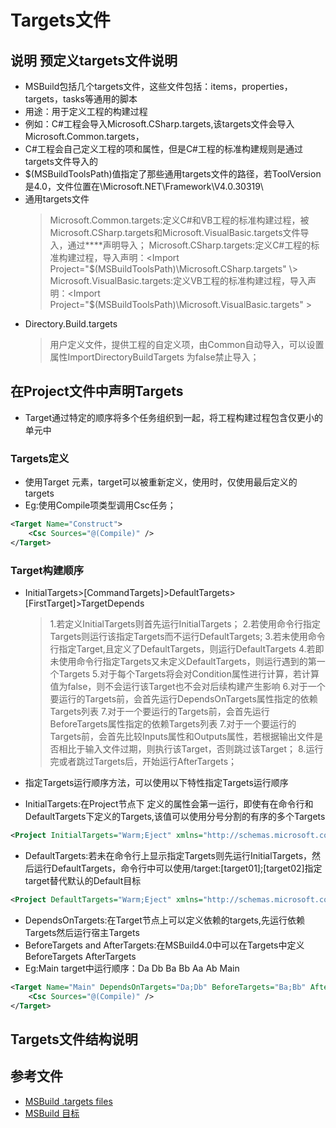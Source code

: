 # Targets文件

## 说明 预定义targets文件说明

- MSBuild包括几个targets文件，这些文件包括：items，properties，targets，tasks等通用的脚本
- 用途：用于定义工程的构建过程
- 例如：C#工程会导入Microsoft.CSharp.targets,该targets文件会导入Microsoft.Common.targets，
- C#工程会自己定义工程的项和属性，但是C#工程的标准构建规则是通过targets文件导入的
- $(MSBuildToolsPath)值指定了那些通用targets文件的路径，若ToolVersion是4.0，文件位置在<WindowsInstallationPath>\Microsoft.NET\Framework\V4.0.30319\
- 通用targets文件
  > Microsoft.Common.targets:定义C#和VB工程的标准构建过程，被Microsoft.CSharp.targets和Microsoft.VisualBasic.targets文件导入，通过**<Import Project="Microsoft.Common.targets" />**声明导入；
  > Microsoft.CSharp.targets:定义C#工程的标准构建过程，导入声明：<Import Project="$(MSBuildToolsPath)\Microsoft.CSharp.targets" \>
  > Microsoft.VisualBasic.targets:定义VB工程的标准构建过程，导入声明：<Import Project="$(MSBuildToolsPath)\Microsoft.VisualBasic.targets" \>
- Directory.Build.targets
  > 用户定义文件，提供工程的自定义项，由Common自动导入，可以设置属性ImportDirectoryBuildTargets 为false禁止导入；

## 在Project文件中声明Targets

- Target通过特定的顺序将多个任务组织到一起，将工程构建过程包含仅更小的单元中

### Targets定义

- 使用Target 元素，target可以被重新定义，使用时，仅使用最后定义的targets
- Eg:使用Compile项类型调用Csc任务；

```XML
<Target Name="Construct">  
    <Csc Sources="@(Compile)" />  
</Target>  
```

### Target构建顺序

- InitialTargets>[CommandTargets]>DefaultTargets>[FirstTarget]>TargetDepends
  > 1.若定义InitialTargets则首先运行InitialTargets；
  > 2.若使用命令行指定Targets则运行该指定Targets而不运行DefaultTargets;
  > 3.若未使用命令行指定Target,且定义了DefaultTargets，则运行DefaultTargets
  > 4.若即未使用命令行指定Targets又未定义DefaultTargets，则运行遇到的第一个Targets
  > 5.对于每个Targets将会对Condition属性进行计算，若计算值为false，则不会运行该Target也不会对后续构建产生影响
  > 6.对于一个要运行的Targets前，会首先运行DependsOnTargets属性指定的依赖Targets列表
  > 7.对于一个要运行的Targets前，会首先运行BeforeTargets属性指定的依赖Targets列表
  > 7.对于一个要运行的Targets前，会首先比较Inputs属性和Outputs属性，若根据输出文件是否相比于输入文件过期，则执行该Target，否则跳过该Target；
  > 8.运行完或者跳过Targets后，开始运行AfterTargets；

- 指定Targets运行顺序方法，可以使用以下特性指定Targets运行顺序
- InitialTargets:在Project节点下 定义的属性会第一运行，即使有在命令行和DefaultTargets下定义的Targets,该值可以使用分号分割的有序的多个Targets

```XML
<Project InitialTargets="Warm;Eject" xmlns="http://schemas.microsoft.com/developer/msbuild/2003">
```

- DefaultTargets:若未在命令行上显示指定Targets则先运行InitialTargets，然后运行DefaultTargets，命令行中可以使用/target:[target01];[target02]指定target替代默认的Default目标

```XML
<Project DefaultTargets="Warm;Eject" xmlns="http://schemas.microsoft.com/developer/msbuild/2003">
```

- DependsOnTargets:在Target节点上可以定义依赖的targets,先运行依赖Targets然后运行宿主Targets
- BeforeTargets and AfterTargets:在MSBuild4.0中可以在Targets中定义 BeforeTargets AfterTargets
- Eg:Main target中运行顺序：Da Db Ba Bb Aa Ab Main

```XML
<Target Name="Main" DependsOnTargets="Da;Db" BeforeTargets="Ba;Bb" AfterTargets="Aa;Ab" >  
    <Csc Sources="@(Compile)" />  
</Target>
```

## Targets文件结构说明

## 参考文件

- [MSBuild .targets files](https://docs.microsoft.com/zh-cn/visualstudio/msbuild/msbuild-dot-targets-files?view=vs-2017)
- [MSBuild 目标](https://docs.microsoft.com/zh-cn/visualstudio/msbuild/msbuild-targets?view=vs-2017)

